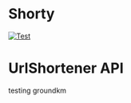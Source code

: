 # Shorty
[![Test](https://github.com/Massprod/SP4_shortener_api/tree/master/.github/coverage/coverage.svg)](https://github.com/Massprod/SP4_shortener_api/actions/workflows/Coverage.yml)

# UrlShortener API
testing groundkm